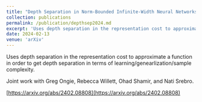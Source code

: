 ```yaml
---
title: "Depth Separation in Norm-Bounded Infinite-Width Neural Networks"
collection: publications
permalink: /publication/depthsep2024.md
excerpt: 'Uses depth separation in the representation cost to approximate a function in order to get depth separation in terms of learning/genearlization/sample complexity.'
date: 2024-02-13
venue: 'arXiv'
---
```

Uses depth separation in the representation cost to approximate a function in order to get depth separation in terms of learning/genearlization/sample complexity.

Joint work with Greg Ongie, Rebecca Willett, Ohad Shamir, and Nati Srebro.

[https://arxiv.org/abs/2402.08808](https://arxiv.org/abs/2402.08808)